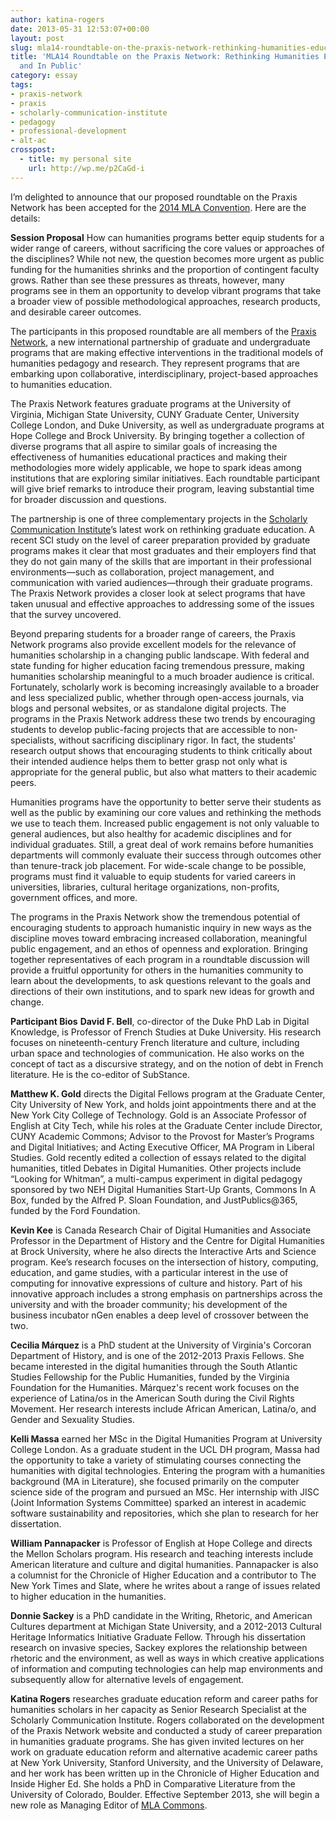 ```yaml
---
author: katina-rogers
date: 2013-05-31 12:53:07+00:00
layout: post
slug: mla14-roundtable-on-the-praxis-network-rethinking-humanities-education-together-and-in-public
title: 'MLA14 Roundtable on the Praxis Network: Rethinking Humanities Education, Together
  and In Public'
category: essay
tags:
- praxis-network
- praxis
- scholarly-communication-institute
- pedagogy
- professional-development
- alt-ac
crosspost:
  - title: my personal site
    url: http://wp.me/p2CaGd-i
---
```


I’m delighted to announce that our proposed roundtable on the Praxis Network has been accepted for the [2014 MLA Convention](http://www.mla.org/convention). Here are the details:

**Session Proposal**
How can humanities programs better equip students for a wider range of careers, without sacrificing the core values or approaches of the disciplines? While not new, the question becomes more urgent as public funding for the humanities shrinks and the proportion of contingent faculty grows. Rather than see these pressures as threats, however, many programs see in them an opportunity to develop vibrant programs that take a broader view of possible methodological approaches, research products, and desirable career outcomes.

The participants in this proposed roundtable are all members of the [Praxis Network](http://praxis-network.org/), a new international partnership of graduate and undergraduate programs that are making effective interventions in the traditional models of humanities pedagogy and research. They represent programs that are embarking upon collaborative, interdisciplinary, project-based approaches to humanities education.

The Praxis Network features graduate programs at the University of Virginia, Michigan State University, CUNY Graduate Center, University College London, and Duke University, as well as undergraduate programs at Hope College and Brock University. By bringing together a collection of diverse programs that all aspire to similar goals of increasing the effectiveness of humanities educational practices and making their methodologies more widely applicable, we hope to spark ideas among institutions that are exploring similar initiatives. Each roundtable participant will give brief remarks to introduce their program, leaving substantial time for broader discussion and questions.

The partnership is one of three complementary projects in the [Scholarly Communication Institute](http://uvasci.org/current-work/graduate-education/)’s latest work on rethinking graduate education. A recent SCI study on the level of career preparation provided by graduate programs makes it clear that most graduates and their employers find that they do not gain many of the skills that are important in their professional environments&mdash;such as collaboration, project management, and communication with varied audiences&mdash;through their graduate programs.  The Praxis Network provides a closer look at select programs that have taken unusual and effective approaches to addressing some of the issues that the survey uncovered.

Beyond preparing students for a broader range of careers, the Praxis Network programs also provide excellent models for the relevance of humanities scholarship in a changing public landscape. With federal and state funding for higher education facing tremendous pressure, making humanities scholarship meaningful to a much broader audience is critical. Fortunately, scholarly work is becoming increasingly available to a broader and less specialized public, whether through open-access journals, via blogs and personal websites, or as standalone digital projects. The programs in the Praxis Network address these two trends by encouraging students to develop public-facing projects that are accessible to non-specialists, without sacrificing disciplinary rigor. In fact, the students' research output shows that encouraging students to think critically about their intended audience helps them to better grasp not only what is appropriate for the general public, but also what matters to their academic peers.

Humanities programs have the opportunity to better serve their students as well as the public by examining our core values and rethinking the methods we use to teach them. Increased public engagement is not only valuable to general audiences, but also healthy for academic disciplines and for individual graduates. Still, a great deal of work remains before humanities departments will commonly evaluate their success through outcomes other than tenure-track job placement. For wide-scale change to be possible, programs must find it valuable to equip students for varied careers in universities, libraries, cultural heritage organizations, non-profits, government offices, and more.

The programs in the Praxis Network show the tremendous potential of encouraging students to approach humanistic inquiry in new ways as the discipline moves toward embracing increased collaboration, meaningful public engagement, and an ethos of openness and exploration. Bringing together representatives of each program in a roundtable discussion will provide a fruitful opportunity for others in the humanities community to learn about the developments, to ask questions relevant to the goals and directions of their own institutions, and to spark new ideas for growth and change.

**Participant Bios**
**David F. Bell**, co-director of the Duke PhD Lab in Digital Knowledge, is Professor of French Studies at Duke University. His research focuses on nineteenth-century French literature and culture, including urban space and technologies of communication. He also works on the concept of tact as a discursive strategy, and on the notion of debt in French literature. He is the co-editor of SubStance.

**Matthew K. Gold** directs the Digital Fellows program at the Graduate Center, City University of New York, and holds joint appointments there and at the New York City College of Technology. Gold is an Associate Professor of English at City Tech, while his roles at the Graduate Center include Director, CUNY Academic Commons; Advisor to the Provost for Master’s Programs and Digital Initiatives; and Acting Executive Officer, MA Program in Liberal Studies. Gold recently edited a collection of essays related to the digital humanities, titled Debates in Digital Humanities. Other projects include “Looking for Whitman”, a multi-campus experiment in digital pedagogy sponsored by two NEH Digital Humanities Start-Up Grants, Commons In A Box, funded by the Alfred P. Sloan Foundation, and JustPublics@365, funded by the Ford Foundation.

**Kevin Kee** is Canada Research Chair of Digital Humanities and Associate Professor in the Department of History and the Centre for Digital Humanities at Brock University, where he also directs the Interactive Arts and Science program. Kee’s research focuses on the intersection of history, computing, education, and game studies, with a particular interest in the use of computing for innovative expressions of culture and history. Part of his innovative approach includes a strong emphasis on partnerships across the university and with the broader community; his development of the business incubator nGen enables a deep level of crossover between the two.

**Cecilia Márquez** is a PhD student at the University of Virginia's Corcoran Department of History, and is one of the 2012-2013 Praxis Fellows. She became interested in the digital humanities through the South Atlantic Studies Fellowship for the Public Humanities, funded by the Virginia Foundation for the Humanities.  Márquez's recent work focuses on the experience of Latina/os in the American South during the Civil Rights Movement.  Her research interests include African American, Latina/o, and Gender and Sexuality Studies.

**Kelli Massa** earned her MSc in the Digital Humanities Program at University College London. As a graduate student in the UCL DH program, Massa had the opportunity to take a variety of stimulating courses connecting the humanities with digital technologies. Entering the program with a humanities background (MA in Literature), she focused primarily on the computer science side of the program and pursued an MSc. Her internship with JISC (Joint Information Systems Committee) sparked an interest in academic software sustainability and repositories, which she plan to research for her dissertation.

**William Pannapacker** is Professor of English at Hope College and directs the Mellon Scholars program. His research and teaching interests include American literature and culture and digital humanities. Pannapacker is also a columnist for the Chronicle of Higher Education and a contributor to The New York Times and Slate, where he writes about a range of issues related to higher education in the humanities.

**Donnie Sackey** is a PhD candidate in the Writing, Rhetoric, and American Cultures department at Michigan State University, and a 2012-2013 Cultural Heritage Informatics Initiative Graduate Fellow. Through his dissertation research on invasive species, Sackey explores the relationship between rhetoric and the environment, as well as ways in which creative applications of information and computing technologies can help map environments and subsequently allow for alternative levels of engagement.

**Katina Rogers** researches graduate education reform and career paths for humanities scholars in her capacity as Senior Research Specialist at the Scholarly Communication Institute. Rogers collaborated on the development of the Praxis Network website and conducted a study of career preparation in humanities graduate programs. She has given invited lectures on her work on graduate education reform and alternative academic career paths at New York University, Stanford University, and the University of Delaware, and her work has been written up in the Chronicle of Higher Education and Inside Higher Ed. She holds a PhD in Comparative Literature from the University of Colorado, Boulder. Effective September 2013, she will begin a new role as Managing Editor of [MLA Commons](http://commons.mla.org/).
